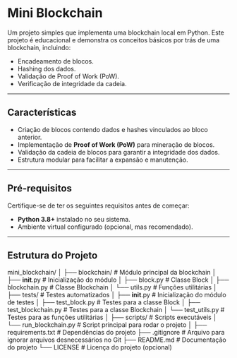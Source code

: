 # **Mini Blockchain**

Um projeto simples que implementa uma blockchain local em Python. Este projeto é educacional e demonstra os conceitos básicos por trás de uma blockchain, incluindo:
- Encadeamento de blocos.
- Hashing dos dados.
- Validação de Proof of Work (PoW).
- Verificação de integridade da cadeia.

---

## **Características**
- Criação de blocos contendo dados e hashes vinculados ao bloco anterior.
- Implementação de **Proof of Work (PoW)** para mineração de blocos.
- Validação da cadeia de blocos para garantir a integridade dos dados.
- Estrutura modular para facilitar a expansão e manutenção.

---

## **Pré-requisitos**

Certifique-se de ter os seguintes requisitos antes de começar:

- **Python 3.8+** instalado no seu sistema.
- Ambiente virtual configurado (opcional, mas recomendado).

---


## **Estrutura do Projeto**

mini_blockchain/
│
├── blockchain/                  # Módulo principal da blockchain
│   ├── __init__.py              # Inicialização do módulo
│   ├── block.py                 # Classe Block
│   ├── blockchain.py            # Classe Blockchain
│   └── utils.py                 # Funções utilitárias
│
├── tests/                       # Testes automatizados
│   ├── __init__.py              # Inicialização do módulo de testes
│   ├── test_block.py            # Testes para a classe Block
│   ├── test_blockchain.py       # Testes para a classe Blockchain
│   └── test_utils.py            # Testes para as funções utilitárias
│
├── scripts/                     # Scripts executáveis
│   └── run_blockchain.py        # Script principal para rodar o projeto
│
├── requirements.txt             # Dependências do projeto
├── .gitignore                   # Arquivo para ignorar arquivos desnecessários no Git
├── README.md                    # Documentação do projeto
└── LICENSE                      # Licença do projeto (opcional)
